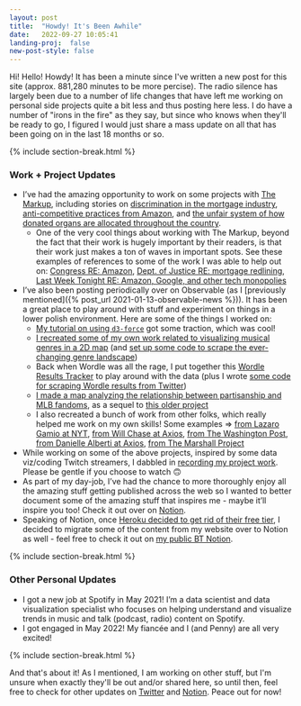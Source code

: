 ```yaml
---
layout: post
title:  "Howdy! It's Been Awhile"
date:   2022-09-27 10:05:41
landing-proj:  false
new-post-style: false
---
```


Hi! Hello! Howdy! It has been a minute since I've written a new post for this site (approx. 881,280 minutes to be more percise). The radio silence has largely been due to a number of life changes that have left me working on personal side projects quite a bit less and thus posting here less. I do have a number of "irons in the fire" as they say, but since who knows when they'll be ready to go, I figured I would just share a mass update on all that has been going on in the last 18 months or so.

{% include section-break.html %}

### Work + Project Updates

- I’ve had the amazing opportunity to work on some projects with [The Markup](https://themarkup.org/), including stories on [discrimination in the mortgage industry](https://themarkup.org/denied/2021/08/25/the-secret-bias-hidden-in-mortgage-approval-algorithms), [anti-competitive practices from Amazon](https://themarkup.org/amazons-advantage/2021/10/14/amazon-puts-its-own-brands-first-above-better-rated-products), and [the unfair system of how donated organs are allocated throughout the country](https://www.washingtonpost.com/business/2023/03/21/liver-transplants-acuity-circle-policy/).
    - One of the very cool things about working with The Markup, beyond the fact that their work is hugely important by their readers, is that their work just makes a ton of waves in important spots. See these examples of references to some of the work I was able to help out on: [Congress RE: Amazon](https://twitter.com/themarkup/status/1501628432538640384), [Dept. of Justice RE: mortgage redlining](https://twitter.com/MalenaCarollo/status/1451664618808651787), [Last Week Tonight RE: Amazon, Google, and other tech monopolies](https://www.youtube.com/watch?v=jXf04bhcjbg)
- I’ve also been posting periodically over on Observable (as I [previously mentioned]({% post_url 2021-01-13-observable-news %})). It has been a great place to play around with stuff and experiment on things in a lower polish environment. Here are some of the things I worked on:
    - [My tutorial on using `d3-force`](https://observablehq.com/@ben-tanen/a-tutorial-to-using-d3-force-from-someone-who-just-learned-ho) got some traction, which was cool!
    - [I recreated some of my own work related to visualizing musical genres in a 2D map](https://observablehq.com/@ben-tanen/visualizing-musical-genres-using-every-noise-at-once) (and [set up some code to scrape the ever-changing genre landscape](https://github.com/ben-tanen/spotify-genre-map))
    - Back when Wordle was all the rage, I put together this [Wordle Results Tracker](https://observablehq.com/@ben-tanen/wordle-results-tracker) to play around with the data (plus I wrote [some code for scraping Wordle results from Twitter](https://github.com/ben-tanen/wordle))
    - [I made a map analyzing the relationship between partisanship and MLB fandoms](https://observablehq.com/@ben-tanen/partisanship-and-the-mlb?collection=@ben-tanen/recreations), as a sequel to [this older project](http://ben-tanen.com/projects/2017/10/07/partisanship-in-football.html)
    - I also recreated a bunch of work from other folks, which really helped me work on my own skills! Some examples ⇒ [from Lazaro Gamio at NYT](https://observablehq.com/@ben-tanen/how-500-000-coronavirus-deaths-added-up), [from Will Chase at Axios](https://observablehq.com/@ben-tanen/how-senate-control-could-flip-with-1-resignation-retiremen), [from The Washington Post](https://observablehq.com/@ben-tanen/the-inescapable-overlap-of-pandemic-and-politics), [from Danielle Alberti at Axios](https://observablehq.com/@ben-tanen/the-relentless-2020-news-cycle-in-one-chart), [from The Marshall Project](https://observablehq.com/@ben-tanen/1-in-5-prisoners-in-the-u-s-has-had-covid-19)
- While working on some of the above projects, inspired by some data viz/coding Twitch streamers, I dabbled in [recording my project work](https://www.youtube.com/playlist?list=PL_Nc8Igf1UOTZOkksRAxhzPf5uz3QmMKV). Please be gentle if you choose to watch 🙃
- As part of my day-job, I’ve had the chance to more thoroughly enjoy all the amazing stuff getting published across the web so I wanted to better document some of the amazing stuff that inspires me - maybe it’ll inspire you too! Check it out over on [Notion](https://btnotion.notion.site/ccb6582646834f6ea4194817c2470ab4?v=3d266c5c791744abb47d19d446eb1ad7).
- Speaking of Notion, once [Heroku decided to get rid of their free tier](https://blog.heroku.com/next-chapter), I decided to migrate some of the content from my website over to Notion as well - feel free to check it out on [my public BT Notion](https://btnotion.notion.site/Welcome-to-BT-Notion-23406746c8f64abaa8108e4bc75bf51f).

{% include section-break.html %}

### Other Personal Updates

- I got a new job at Spotify in May 2021! I’m a data scientist and data visualization specialist who focuses on helping understand and visualize trends in music and talk (podcast, radio) content on Spotify.
- I got engaged in May 2022! My fiancée and I (and Penny) are all very excited!

{% include section-break.html %}

And that's about it! As I mentioned, I am working on other stuff, but I'm unsure when exactly they'll be out and/or shared here, so until then, feel free to check for other updates on [Twitter](https://twitter.com/ben_tanen/) and [Notion](https://btnotion.notion.site/Welcome-to-BT-Notion-23406746c8f64abaa8108e4bc75bf51f). Peace out for now!


